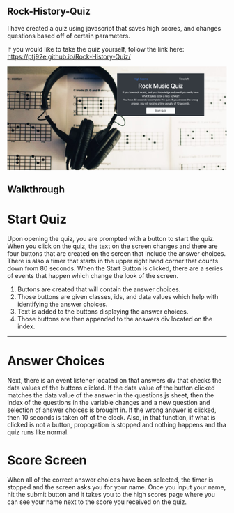 ## Rock-History-Quiz

I have created a quiz using javascript that saves high scores, and changes questions based off of certain parameters. 

If you would like to take the quiz yourself, follow the link here: https://ptj92e.github.io/Rock-History-Quiz/

![Rock Music Quiz](/assets/images/RockQuiz.png)

## Walkthrough

# Start Quiz

Upon opening the quiz, you are prompted with a button to start the quiz. When you click on the quiz, the text on the screen changes and there are four buttons that are created on the screen that include the answer choices. There is also a timer that starts in the upper right hand corner that counts down from 80 seconds. When the Start Button is clicked, there are a series of events that happen which change the look of the screen. 

1. Buttons are created that will contain the answer choices. 
2. Those buttons are given classes, ids, and data values which help with identifying the answer choices. 
3. Text is added to the buttons displaying the answer choices. 
4. Those buttons are then appended to the answers div located on the index.
-------
# Answer Choices

Next, there is an event listener located on that answers div that checks the data values of the buttons clicked. If the data value of the button clicked matches the data value of the answer in the questions.js sheet, then the index of the questions in the variable changes and a new question and selection of answer choices is brought in. If the wrong answer is clicked, then 10 seconds is taken off of the clock. Also, in that function, if what is clicked is not a button, propogation is stopped and nothing happens and tha quiz runs like normal. 

# Score Screen

When all of the correct answer choices have been selected, the timer is stopped and the screen asks you for your name. Once you input your name, hit the submit button and it takes you to the high scores page where you can see your name next to the score you received on the quiz. 

